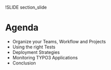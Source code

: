 !SLIDE section_slide

# Agenda #

* Organize your Teams, Workflow and Projects
* Using the right Tests
* Deployment Strategies
* Monitoring TYPO3 Applications
* Conclusion
